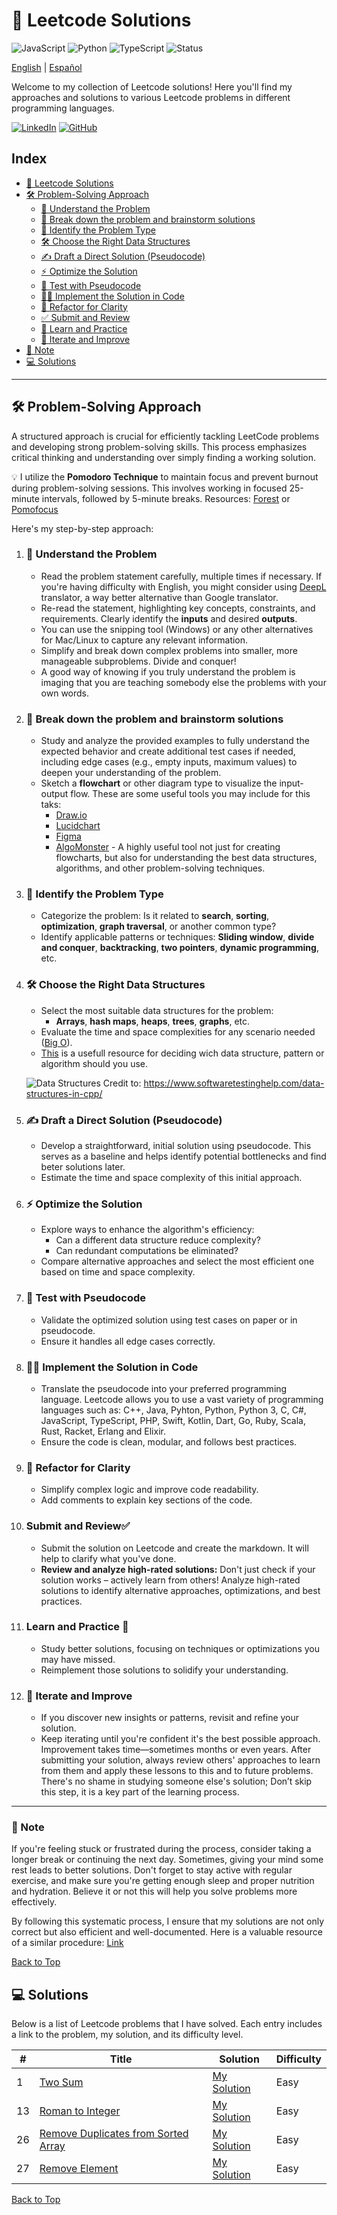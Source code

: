 # 🚀 Leetcode Solutions
![JavaScript](https://img.shields.io/badge/JavaScript-F7DF1E?logo=javascript&logoColor=black)
![Python](https://img.shields.io/badge/Python-3776AB?logo=python&logoColor=white)
![TypeScript](https://img.shields.io/badge/TypeScript-3178C6?logo=typescript&logoColor=white)
![Status](https://img.shields.io/badge/status-active-brightgreen)

[English](./README.md) | [Español](./README-es.md)

Welcome to my collection of Leetcode solutions! Here you'll find my approaches and solutions to various Leetcode problems in different programming languages.

[![LinkedIn](https://img.shields.io/badge/-LinkedIn-0077B5?logo=linkedin&logoColor=white)](https://www.linkedin.com/in/daniel-andres-paez-rojas)
[![GitHub](https://img.shields.io/badge/-GitHub-333333?logo=github&logoColor=white)](https://github.com/Daniel-Paez-Rojas)


## Index

* [🚀 Leetcode Solutions](#-leetcode-solutions)
* [🛠️ Problem-Solving Approach](#️-problem-solving-approach)
    *   [🧠 Understand the Problem](#-understand-the-problem)
    *   [📝 Break down the problem and brainstorm solutions](#-break-down-the-problem-and-brainstorm-solutions)
    *   [🧩 Identify the Problem Type](#-identify-the-problem-type)
    *   [🛠️ Choose the Right Data Structures](#-choose-the-right-data-structures)
    *   [✍️ Draft a Direct Solution (Pseudocode)](#-draft-a-direct-solution-pseudocode)
    *   [⚡ Optimize the Solution](#-optimize-the-solution)
    *   [🧪 Test with Pseudocode](#-test-with-pseudocode)
    *   [🧑‍💻 Implement the Solution in Code](#-implement-the-solution-in-code)
    *   [🔧 Refactor for Clarity](#-refactor-for-clarity)
    *   [✅ Submit and Review](#-submit-and-review)
    *   [📘 Learn and Practice](#-learn-and-practice)
    *   [🔄 Iterate and Improve](#-iterate-and-improve)
* [📝 Note](#-note)
* [💻 Solutions](#-solutions)

---

## 🛠️ Problem-Solving Approach

A structured approach is crucial for efficiently tackling LeetCode problems and developing strong problem-solving skills. This process emphasizes critical thinking and understanding over simply finding a working solution.

💡 I utilize the **Pomodoro Technique** to maintain focus and prevent burnout during problem-solving sessions. This involves working in focused 25-minute intervals, followed by 5-minute breaks.
Resources: [Forest](https://www.forestapp.cc/) or [Pomofocus](https://pomofocus.io/)

Here's my step-by-step approach:

1. ### 🧠 **Understand the Problem**
   - Read the problem statement carefully, multiple times if necessary. If you're having difficulty with English, you might consider using [DeepL](https://www.deepl.com/es/translator) translator, a way better alternative than Google translator.
   - Re-read the statement, highlighting key concepts, constraints, and requirements. Clearly identify the **inputs** and desired **outputs**.
   - You can use the snipping tool (Windows) or any other alternatives for Mac/Linux to capture any relevant information.
   - Simplify and break down complex problems into smaller, more manageable subproblems. Divide and conquer!
   - A good way of knowing if you truly understand the problem is imaging that you are teaching somebody else the problems with your own words.

2. ### 📝 **Break down the problem and brainstorm solutions**
   - Study and analyze the provided examples to fully understand the expected behavior and create additional test cases if needed, including edge cases (e.g., empty inputs, maximum values) to deepen your understanding of the problem.
   - Sketch a **flowchart** or other diagram type to visualize the input-output flow. These are some useful tools you may include for this taks:
     - [Draw.io](https://www.drawio.com/)
     - [Lucidchart](https://www.lucidchart.com/pages/)
     - [Figma](https://www.figma.com)
     - [AlgoMonster](https://algo.monster/) - A highly useful tool not just for creating flowcharts, but also for understanding the best data structures, algorithms, and other problem-solving techniques.

3. ### 🧩 **Identify the Problem Type**
    - Categorize the problem: Is it related to **search**, **sorting**, **optimization**, **graph traversal**, or another common type?
    - Identify applicable patterns or techniques: **Sliding window**, **divide and conquer**, **backtracking**, **two pointers**, **dynamic programming**, etc.

4. ### 🛠️ **Choose the Right Data Structures**
   - Select the most suitable data structures for the problem:
     - **Arrays**, **hash maps**, **heaps**, **trees**, **graphs**, etc.
   - Evaluate the time and space complexities for any scenario needed ([Big O](https://www.geeksforgeeks.org/analysis-algorithms-big-o-analysis/)).
   - [This](https://algo.monster/flowchart) is a usefull resource for deciding wich data structure, pattern or algorithm should you use.

   ![Data Structures](./Data-structures.png)
   Credit to: https://www.softwaretestinghelp.com/data-structures-in-cpp/

5. ### ✍️ **Draft a Direct Solution (Pseudocode)**
   - Develop a straightforward, initial solution using pseudocode. This serves as a baseline and helps identify potential bottlenecks and find beter solutions later.
   - Estimate the time and space complexity of this initial approach.

6. ### ⚡ **Optimize the Solution**
   - Explore ways to enhance the algorithm's efficiency:
      - Can a different data structure reduce complexity?
      - Can redundant computations be eliminated?
   - Compare alternative approaches and select the most efficient one based on time and space complexity.

7. ### 🧪 **Test with Pseudocode**
   - Validate the optimized solution using test cases on paper or in pseudocode.
   - Ensure it handles all edge cases correctly.

8. ### 🧑‍💻 **Implement the Solution in Code**
   - Translate the pseudocode into your preferred programming language. Leetcode allows you to use a vast variety of programming languages such as: C++, Java, Pyhton, Python, Python 3, C, C#, JavaScript, TypeScript, PHP, Swift, Kotlin, Dart, Go, Ruby, Scala, Rust, Racket, Erlang and Elixir.
   - Ensure the code is clean, modular, and follows best practices.

9. ### 🔧 **Refactor for Clarity**
   - Simplify complex logic and improve code readability.
   - Add comments to explain key sections of the code.

10. ###  **Submit and Review**✅
    - Submit the solution on Leetcode and create the markdown. It will help to clarify what you've done.
    - **Review and analyze high-rated solutions:** Don't just check if your solution works – actively learn from others! Analyze high-rated solutions to identify alternative approaches, optimizations, and best practices.

11. ### **Learn and Practice** 📘
    - Study better solutions, focusing on techniques or optimizations you may have missed.
    - Reimplement those solutions to solidify your understanding.

12. ### 🔄 **Iterate and Improve**
    - If you discover new insights or patterns, revisit and refine your solution.
    - Keep iterating until you're confident it's the best possible approach.
   Improvement takes time—sometimes months or even years. After submitting your solution, always review others' approaches to learn from them and apply these lessons to this and to future problems. There's no shame in studying someone else's solution; Don’t skip this step, it is a key part of the learning process.

---

### 📝 Note

If you're feeling stuck or frustrated during the process, consider taking a longer break or continuing the next day. Sometimes, giving your mind some rest leads to better solutions. Don't forget to stay active with regular exercise, and make sure you're getting enough sleep  and proper nutrition and hydration. Believe it or not this will help you solve problems more effectively.

By following this systematic process, I ensure that my solutions are not only correct but also efficient and well-documented.
Here is a valuable resource of a similar procedure: [Link](https://youtu.be/OTNe0eV8418?si=La9wARw-lW4nyee_)

[Back to Top](#index)

## 💻 Solutions

Below is a list of Leetcode problems that I have solved. Each entry includes a link to the problem, my solution, and its difficulty level.


| #   | Title                                                                                                                 | Solution                                                        | Difficulty |
| --- | --------------------------------------------------------------------------------------------------------------------- | --------------------------------------------------------------- | ---------- |
| 1   | [Two Sum](https://leetcode.com/problems/Two-Sum/)                                                                     | [My Solution](./problems/1.TwoSum.md)                           | Easy       |
| 13  | [Roman to Integer](https://leetcode.com/problems/roman-to-integer/description/)                                       | [My Solution](./problems/13.RomanToInteger.md)                  | Easy       |
| 26  | [Remove Duplicates from Sorted Array](https://leetcode.com/problems/remove-duplicates-from-sorted-array/description/) | [My Solution](./problems/26.RemoveDuplicatesFromSortedArray.md) | Easy       |
| 27  | [Remove Element](https://leetcode.com/problems/remove-element/description/)                                           | [My Solution](./problems/27.RemoveElement.md)                   | Easy       |

[Back to Top](#index)